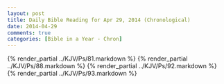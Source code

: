 ```yaml
---
layout: post
title: Daily Bible Reading for Apr 29, 2014 (Chronological)
date: 2014-04-29
comments: true
categories: [Bible in a Year - Chron]
---
```

{% render_partial ../KJV/Ps/81.markdown %}
{% render_partial ../KJV/Ps/88.markdown %}
{% render_partial ../KJV/Ps/92.markdown %}
{% render_partial ../KJV/Ps/93.markdown %}
